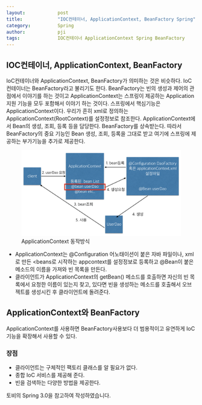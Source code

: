 ```yaml
---
layout:            post
title:             "IOC컨테이너, ApplicationContext, BeanFactory Spring"
category:          Spring
author:            pji
tags:              IOC컨테이너 ApplicationContext Spring BeanFactory
---
```



## IOC컨테이너, ApplicationContext, BeanFactory
IoC컨테이너와 ApplicationContext, BeanFactory가 의미하는 것은 비슷하다. IoC컨테이너는 BeanFactory라고 불리기도 한다.
BeanFactory는 빈의 생성과 제어의 관점에서 이야기를 하는 것이고 ApplicationContext는 스프링이 제공하는 Application 지원 기능을 모두 포함해서 이야기 하는 것이다. 
스프링에서 핵심기능은 ApplicationContext이다. 우리가 흔히 xml로 정의하는 ApplicationContext(RootContext)를 설정정보로 참조한다. ApplicationContext에서 Bean의 생성, 조회, 등록 등을 담당한다. BeanFactory를 상속받는다. 따라서 BeanFactory의 중요 기능인 Bean 생성, 조회, 등록을 그대로 받고 여기에 스프링에 제공하는 부가기능을 추가로 제공한다.


<figure>
   <img src="/media/img/applicationContext.png" />
   <figcaption>ApplicationContext 동작방식</figcaption>
</figure>

- ApplicationContext는 @Configuration 어노태이션이 붙은 자바 파일이나, xml로 만든 <beans로 시작하는 appcontext를 설정정보로 등록하고 @Bean이 붙은 메소드의 이름을 가져와 빈 목록을 만든다. 
- 클라이언트가 ApplicationContext의 getBean() 메소드를 호출하면 자신의 빈 목록에서 요청한 이름이 있는지 찾고, 있다면 빈을 생성하는 메소드를 호출해서 오브젝트를 생성시킨 후 클라이언트에 돌려준다.

## ApplicationContext와 BeanFactory
ApplicationContext를 사용하면 BeanFactory사용보다 더 범용적이고 유연하게 IoC기능을 확장해서 사용할 수 있다.

### 장점

- 클라이언트는 구체적인 팩토리 클래스를 알 필요가 없다.
- 종합 IoC 서비스를 제공해 준다.
- 빈을 검색하는 다양한 방법을 제공한다.


토비의 Spring 3.0을 참고하여 작성하였습니다.